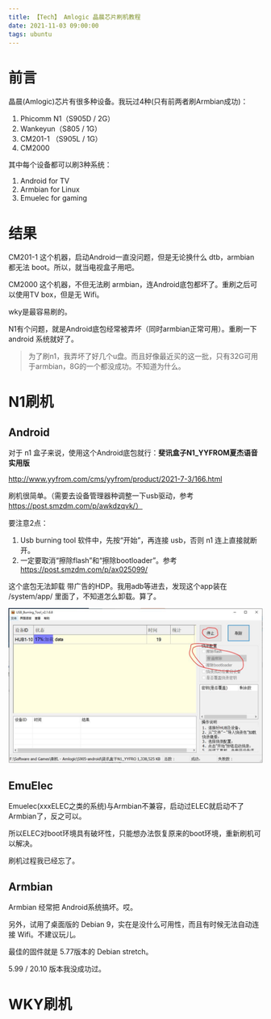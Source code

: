```yaml
---
title: 【Tech】 Amlogic 晶晨芯片刷机教程
date: 2021-11-03 09:00:00
tags: ubuntu
---
```


# 前言

晶晨(Amlogic)芯片有很多种设备。我玩过4种(只有前两者刷Armbian成功)：

1. Phicomm N1（S905D / 2G）
1. Wankeyun（S805 / 1G）
1. CM201-1 （S905L / 1G）
1. CM2000

其中每个设备都可以刷3种系统：

1. Android for TV
1. Armbian for Linux
1. Emuelec for gaming

# 结果

CM201-1 这个机器，启动Android一直没问题，但是无论换什么 dtb，armbian 都无法 boot。所以，就当电视盒子用吧。

CM2000 这个机器，不但无法刷 armbian，连Android底包都坏了。重刷之后可以使用TV box，但是无 Wifi。

wky是最容易刷的。

N1有个问题，就是Android底包经常被弄坏（同时armbian正常可用）。重刷一下 android 系统就好了。

> 为了刷n1，我弄坏了好几个u盘。而且好像最近买的这一批，只有32G可用于armbian，8G的一个都没成功。不知道为什么。

# N1刷机

## Android

对于 n1 盒子来说，使用这个Android底包就行：__斐讯盒子N1_YYFROM夏杰语音实用版__

http://www.yyfrom.com/cms/yyfrom/product/2021-7-3/166.html

刷机很简单。（需要去设备管理器种调整一下usb驱动，参考 https://post.smzdm.com/p/awkdzqvk/）

要注意2点：

1. Usb burning tool 软件中，先按“开始”，再连接 usb，否则 n1 连上直接就断开。
1. 一定要取消“擦除flash”和“擦除bootloader”。参考 https://post.smzdm.com/p/ax025099/

这个底包无法卸载 带广告的HDP。我用adb等进去，发现这个app装在 /system/app/ 里面了，不知道怎么卸载。算了。

![](/images/usb-burning-tool-n1.jpg)

## EmuElec

Emuelec(xxxELEC之类的系统)与Armbian不兼容，启动过ELEC就启动不了Armbian了，反之可以。

所以ELEC对boot环境具有破坏性，只能想办法恢复原来的boot环境，重新刷机可以解决。

刷机过程我已经忘了。

## Armbian

Armbian 经常把 Android系统搞坏。哎。

另外，试用了桌面版的 Debian 9，实在是没什么可用性，而且有时候无法自动连接 Wifi。不建议玩儿。

最佳的固件就是 5.77版本的 Debian stretch。

5.99 / 20.10 版本我没成功过。

# WKY刷机
